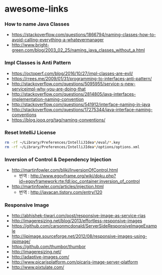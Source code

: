 # awesome-links

### How to name Java Classes
- https://stackoverflow.com/questions/1866794/naming-classes-how-to-avoid-calling-everything-a-whatevermanager
- http://www.bright-green.com/blog/2003_02_25/naming_java_classes_without_a.html

### Impl Classes is Anti Pattern
- https://octoperf.com/blog/2016/10/27/impl-classes-are-evil/
- https://rrees.me/2009/01/31/programming-to-interfaces-anti-pattern/
- http://stackoverflow.com/questions/5095955/service-s-new-serviceimpl-why-you-are-doing-that
- http://stackoverflow.com/questions/2814805/java-interfaces-implementation-naming-convention
- http://stackoverflow.com/questions/541912/interface-naming-in-java
- http://stackoverflow.com/questions/17275344/java-interface-naming-conventions
- https://blog.jooq.org/tag/naming-conventions/

### Reset IntelliJ License
```sh
rm -rf ~/Library/Preferences/IntelliJIdea*/eval/*.key
rm -rf ~/Library/Preferences/IntelliJIdea*/options/options.xml
```

### Inversion of Control & Dependency Injection
- http://martinfowler.com/bliki/InversionOfControl.html
  - 번역 : http://www.egovframe.org/wiki/doku.php?id=egovframework:rte:fdl:ioc_container:inversion_of_control
- http://martinfowler.com/articles/injection.html
  - 번역 : http://javacan.tistory.com/entry/120

### Responsive Image
- http://abhishek-tiwari.com/post/responsive-image-as-service-rias
- http://imageresizing.net/blog/2013/effortless-responsive-images
- https://github.com/carsonmcdonald/ServerSideResponsiveImageExample
- http://iipimage.sourceforge.net/2012/08/responsive-images-using-iipimage/
- https://github.com/thumbor/thumbor
- http://imageresizing.net/
- http://adaptive-images.com/
- http://www.picarisplatform.com/picaris-image-server-platform
- http://www.pixtulate.com/
